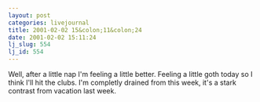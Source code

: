 ```yaml
---
layout: post
categories: livejournal
title: 2001-02-02 15&colon;11&colon;24
date: 2001-02-02 15:11:24
lj_slug: 554
lj_id: 554
---
```

Well, after a little nap I'm feeling a little better. Feeling a little goth today so I think I'll hit the clubs. I'm completly drained from this week, it's a stark contrast from vacation last week.

